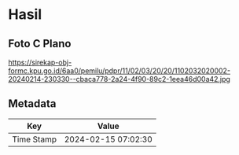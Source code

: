 # Hasil

## Foto C Plano

https://sirekap-obj-formc.kpu.go.id/6aa0/pemilu/pdpr/11/02/03/20/20/1102032020002-20240214-230330--cbaca778-2a24-4f90-89c2-1eea46d00a42.jpg


## Metadata

| Key        | Value               |
| ---------- | ------------------- |
| Time Stamp | 2024-02-15 07:02:30 |



